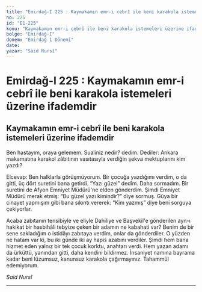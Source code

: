 ```yaml
---
title: "Emirdağ-I 225 : Kaymakamın emr-i cebrî ile beni karakola istemeleri üzerine ifademdir"
no: 225
id: "E1-225"
konu: "Kaymakamın emr-i cebrî ile beni karakola istemeleri üzerine ifademdir"
bolge: "Emirdağ-I"
donem: "Emirdağ 1 Dönemi"
date: 
yazar: "Said Nursî"
---
```


# Emirdağ-I 225 : Kaymakamın emr-i cebrî ile beni karakola istemeleri üzerine ifademdir

## Kaymakamın emr-i cebrî ile beni karakola istemeleri üzerine ifademdir

Ben hastayım, oraya gelemem. Sualiniz nedir? dedim. Dediler: Ankara makamatına karakol zâbıtının vasıtasıyla verdiğin şekva mektuplarını kim yazdı?

Elcevap: Ben halklarla görüşmüyorum. Bir çocuğa yazdığımı verdim, o da gitti, üç dört suretini bana getirdi. “Yazı güzel” dedim. Daha sormadım. Bir suretini de Afyon Emniyet Müdürü'ne elden gönderdim. Şimdi Emniyet Müdürü merak etmiş: “Bu güzel yazı kimindir?” diye sormuş. Güya bir cinayet yapmışım gibi bana sıkıntı vererek: “Kim yazmış” diye beni sorguya çekiyorlar.

Acaba zabıtanın tensibiyle ve eliyle Dahiliye ve Başvekil'e gönderilen ayn-ı hakikat bir hasbihâli tebyize çeken bir adamın ne kabahati var? Benim de bir sene sakladığım o istidâyı zabıtaya verdim, onlar da gönderdiler. O yüzden ne hatam var ki, bu iki günde iki ay hapis azabını verdiler. Şimdi hem bana hizmet eden yalnız bir tek çocuk korktu, anahtarı verdi. Hem yazan adamı da ürküttü, yanından gitti, daha kendini bildirmez. İnsaniyet namına bayrama kadar beni lüzumsuz, kanunsuz karakola çağırmayınız. Tahammül edemiyorum.

*Said Nursî*

***
